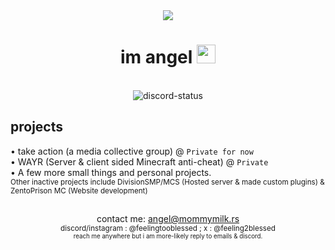 <div align="center">
    <img src="https://cdn.discordapp.com/emojis/1050442584058765312.gif?v=1" /><br />
    <h1>im angel <img src="https://em-content.zobj.net/source/apple/354/smiling-face-with-halo_1f607.png" width="30" /></h1><br />
    <img src="https://lanyard.kyrie25.me/api/632239110479675413?waveColor=8B8BFA&waveSpotifyColor=B48EF7&gradient=7E37F9-B48EF7-E568C4&imgStyle=square" alt="discord-status" />
</div>

<h2>projects</h2>

•  take action (a media collective group) @ `Private for now`<br /> 
•  WAYR (Server & client sided Minecraft anti-cheat) @ `Private`<br />
•  A few more small things and personal projects. <br /> 
<sub> Other inactive projects include DivisionSMP/MCS (Hosted server & made custom plugins) & ZentoPrison MC (Website development) <br /> </sub>
<h2></h2>
<div align="center">
    contact me: <a href="mailto:angel@mommymilk.rs">angel@mommymilk.rs <br /></a>
    <sub>discord/instagram : @feelingtooblessed ; x : @feeling2blessed  <br /></sub>
    <sub><sub> reach me anywhere but i am more-likely reply to emails & discord.</sub></sub>
</div>
<!-- - hi ilysm - -->
